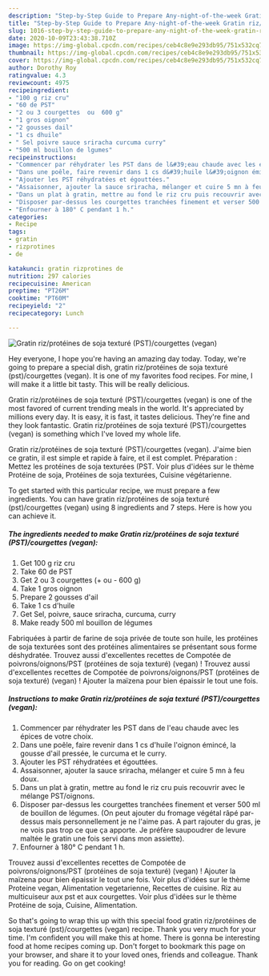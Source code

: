 ```yaml
---
description: "Step-by-Step Guide to Prepare Any-night-of-the-week Gratin riz/protéines de soja texturé (PST)/courgettes (vegan)"
title: "Step-by-Step Guide to Prepare Any-night-of-the-week Gratin riz/protéines de soja texturé (PST)/courgettes (vegan)"
slug: 1016-step-by-step-guide-to-prepare-any-night-of-the-week-gratin-riz-proteines-de-soja-texture-pst-courgettes-vegan
date: 2020-10-09T23:43:38.710Z
image: https://img-global.cpcdn.com/recipes/ceb4c8e9e293db95/751x532cq70/gratin-rizproteines-de-soja-texture-pstcourgettes-vegan-photo-principale-de-la-recette.jpg
thumbnail: https://img-global.cpcdn.com/recipes/ceb4c8e9e293db95/751x532cq70/gratin-rizproteines-de-soja-texture-pstcourgettes-vegan-photo-principale-de-la-recette.jpg
cover: https://img-global.cpcdn.com/recipes/ceb4c8e9e293db95/751x532cq70/gratin-rizproteines-de-soja-texture-pstcourgettes-vegan-photo-principale-de-la-recette.jpg
author: Dorothy Roy
ratingvalue: 4.3
reviewcount: 4975
recipeingredient:
- "100 g riz cru"
- "60 de PST"
- "2 ou 3 courgettes  ou  600 g"
- "1 gros oignon"
- "2 gousses dail"
- "1 cs dhuile"
- " Sel poivre sauce sriracha curcuma curry"
- "500 ml bouillon de lgumes"
recipeinstructions:
- "Commencer par réhydrater les PST dans de l&#39;eau chaude avec les épices de votre choix."
- "Dans une poêle, faire revenir dans 1 cs d&#39;huile l&#39;oignon émincé, la gousse d&#39;ail pressée, le curcuma et le curry."
- "Ajouter les PST réhydratées et égouttées."
- "Assaisonner, ajouter la sauce sriracha, mélanger et cuire 5 mn à feu doux."
- "Dans un plat à gratin, mettre au fond le riz cru puis recouvrir avec le mélange PST/oignons."
- "Disposer par-dessus les courgettes tranchées finement et verser 500 ml de bouillon de légumes. (On peut ajouter du fromage végétal râpé par-dessus mais personnellement je ne l&#39;aime pas. A part rajouter du gras, je ne vois pas trop ce que ça apporte. Je préfère saupoudrer de levure maltée le gratin une fois servi dans mon assiette)."
- "Enfourner à 180° C pendant 1 h."
categories:
- Recipe
tags:
- gratin
- rizprotines
- de

katakunci: gratin rizprotines de 
nutrition: 297 calories
recipecuisine: American
preptime: "PT26M"
cooktime: "PT60M"
recipeyield: "2"
recipecategory: Lunch

---
```



![Gratin riz/protéines de soja texturé (PST)/courgettes (vegan)](https://img-global.cpcdn.com/recipes/ceb4c8e9e293db95/751x532cq70/gratin-rizproteines-de-soja-texture-pstcourgettes-vegan-photo-principale-de-la-recette.jpg)

Hey everyone, I hope you're having an amazing day today. Today, we're going to prepare a special dish, gratin riz/protéines de soja texturé (pst)/courgettes (vegan). It is one of my favorites food recipes. For mine, I will make it a little bit tasty. This will be really delicious.

Gratin riz/protéines de soja texturé (PST)/courgettes (vegan) is one of the most favored of current trending meals in the world. It's appreciated by millions every day. It is easy, it is fast, it tastes delicious. They're fine and they look fantastic. Gratin riz/protéines de soja texturé (PST)/courgettes (vegan) is something which I've loved my whole life.

Gratin riz/protéines de soja texturé (PST)/courgettes (vegan). J&#39;aime bien ce gratin, il est simple et rapide à faire, et il est complet. Préparation : Mettez les protéines de soja texturées (PST. Voir plus d&#39;idées sur le thème Protéine de soja, Protéines de soja texturées, Cuisine végétarienne.


To get started with this particular recipe, we must prepare a few ingredients. You can have gratin riz/protéines de soja texturé (pst)/courgettes (vegan) using 8 ingredients and 7 steps. Here is how you can achieve it.

<!--inarticleads1-->

##### The ingredients needed to make Gratin riz/protéines de soja texturé (PST)/courgettes (vegan):

1. Get 100 g riz cru
1. Take 60 de PST
1. Get 2 ou 3 courgettes (+ ou - 600 g)
1. Take 1 gros oignon
1. Prepare 2 gousses d&#39;ail
1. Take 1 cs d&#39;huile
1. Get  Sel, poivre, sauce sriracha, curcuma, curry
1. Make ready 500 ml bouillon de légumes


Fabriquées à partir de farine de soja privée de toute son huile, les protéines de soja texturées sont des protéines alimentaires se présentant sous forme déshydratée. Trouvez aussi d&#39;excellentes recettes de Compotée de poivrons/oignons/PST (protéines de soja texturé) (vegan) ! Trouvez aussi d&#39;excellentes recettes de Compotée de poivrons/oignons/PST (protéines de soja texturé) (vegan) ! Ajouter la maïzena pour bien épaissir le tout une fois. 

<!--inarticleads2-->

##### Instructions to make Gratin riz/protéines de soja texturé (PST)/courgettes (vegan):

1. Commencer par réhydrater les PST dans de l&#39;eau chaude avec les épices de votre choix.
1. Dans une poêle, faire revenir dans 1 cs d&#39;huile l&#39;oignon émincé, la gousse d&#39;ail pressée, le curcuma et le curry.
1. Ajouter les PST réhydratées et égouttées.
1. Assaisonner, ajouter la sauce sriracha, mélanger et cuire 5 mn à feu doux.
1. Dans un plat à gratin, mettre au fond le riz cru puis recouvrir avec le mélange PST/oignons.
1. Disposer par-dessus les courgettes tranchées finement et verser 500 ml de bouillon de légumes. (On peut ajouter du fromage végétal râpé par-dessus mais personnellement je ne l&#39;aime pas. A part rajouter du gras, je ne vois pas trop ce que ça apporte. Je préfère saupoudrer de levure maltée le gratin une fois servi dans mon assiette).
1. Enfourner à 180° C pendant 1 h.


Trouvez aussi d&#39;excellentes recettes de Compotée de poivrons/oignons/PST (protéines de soja texturé) (vegan) ! Ajouter la maïzena pour bien épaissir le tout une fois. Voir plus d&#39;idées sur le thème Proteine vegan, Alimentation vegetarienne, Recettes de cuisine. Riz au multicuiseur aux pst et aux courgettes. Voir plus d&#39;idées sur le thème Protéine de soja, Cuisine, Alimentation. 

So that's going to wrap this up with this special food gratin riz/protéines de soja texturé (pst)/courgettes (vegan) recipe. Thank you very much for your time. I'm confident you will make this at home. There is gonna be interesting food at home recipes coming up. Don't forget to bookmark this page on your browser, and share it to your loved ones, friends and colleague. Thank you for reading. Go on get cooking!
